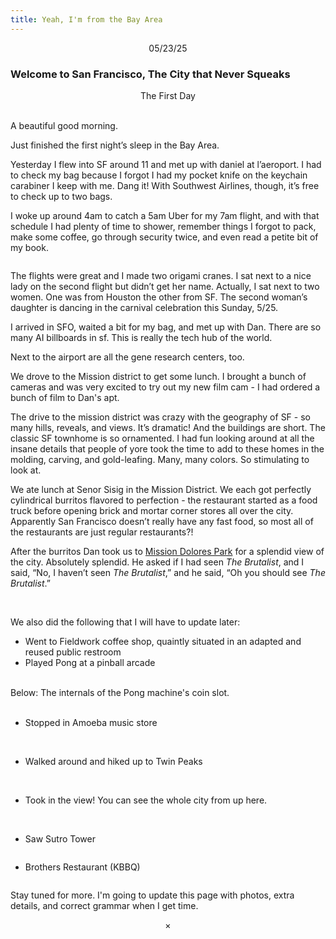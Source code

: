 ```yaml
---
title: Yeah, I'm from the Bay Area
---
```


<center>05/23/25</center>

### Welcome to San Francisco, The City that Never Squeaks

<center>The First Day</center>

<img src="/images/sf1-0.webp" alt="">
<img src="/images/sf1-2.webp" alt="">
<img src="/images/sf1-5b.webp" alt="">



A beautiful good morning. 

Just finished the first night’s sleep in the Bay Area. 

Yesterday I flew into SF around 11 and met up with daniel at l’aeroport. I had to check my bag because I forgot I had my pocket knife on the keychain carabiner I keep with me. Dang it! With Southwest Airlines, though, it’s free to check up to two bags.

I woke up around 4am to catch a 5am Uber for my 7am flight, and with that schedule I had plenty of time to shower, remember things I forgot to pack, make some coffee, go through security twice, and even read a petite bit of my book.

<img src="/images/sf1-29.webp" alt="">


The flights were great and I made two origami cranes. I sat next to a nice lady on the second flight but didn’t get her name. Actually, I sat next to two women. One was from Houston the other from SF. The second woman’s daughter is dancing in the carnival celebration this Sunday, 5/25.

I arrived in SFO, waited a bit for my bag, and met up with Dan. There are so many AI billboards in sf. This is really the tech hub of the world. 

Next to the airport are all the gene research centers, too.

We drove to the Mission district to get some lunch. I brought a bunch of cameras and was very excited to try out my new film cam - I had ordered a bunch of film to Dan's apt.

The drive to the mission district was crazy with the geography of SF - so many hills, reveals, and views. It’s dramatic! And the buildings are short. The classic SF townhome is so ornamented. I had fun looking around at all the insane details that people of yore took the time to add to these homes in the molding, carving, and gold-leafing. Many, many colors. So stimulating to look at.


We ate lunch at Senor Sisig in the Mission District. We each got perfectly cylindrical burritos flavored to perfection - the restaurant started as a food truck before opening brick and mortar corner stores all over the city. Apparently San Francisco doesn’t really have any fast food, so most all of the restaurants are just regular restaurants?! 

After the burritos Dan took us to [Mission Dolores Park](https://en.wikipedia.org/wiki/Mission_Dolores_Park) for a splendid view of the city. Absolutely splendid. He asked if I had seen <i>The Brutalist</i>, and I said, “No, I haven’t seen *<i>The Brutalist</i>*,” and he said, “Oh you should see <i>The Brutalist</i>.”

<img src="/images/sf1-3.webp" alt="">
<img src="/images/sf1-5.webp" alt="">


We also did the following that I will have to update later:

- Went to Fieldwork coffee shop, quaintly situated in an adapted and reused public restroom
- Played Pong at a pinball arcade

<img src="/images/sf1-0b.webp" alt="">

<img src="/images/sf1-10.webp" alt="">

<img src="/images/sf1-15.webp" alt="">
<img src="/images/sf1-6bmini.jpg" alt="">

<div class="caption">Below: The internals of the Pong machine's coin slot.</div>
<img src="/images/sf1-13.webp" alt="">

<img src="/images/sf1-12.webp" alt="">
<img src="/images/sf1-14.webp" alt="">


- Stopped in Amoeba music store
<img src="/images/sf1-17.webp" alt="">
<img src="/images/sf1-19.webp" alt="">


- Walked around and hiked up to Twin Peaks
<img src="/images/sf1-20b.webp" alt="">
<img src="/images/sf1-22.webp" alt="">
<img src="/images/sf1-23.webp" alt="">


- Took in the view! You can see the whole city from up here.
<img src="/images/thumbsdown.gif" alt="">

<img src="/images/sf1-31.webp" alt="">
<img src="/images/twinpeaks.gif" alt="">

<img src="/images/sf1-25.webp" alt="">
<img src="/images/sf1-26.webp" alt="">
<img src="/images/sf1-27.webp" alt="">


- Saw Sutro Tower

<img src="/images/sf1-28.webp" alt="">

- Brothers Restaurant (KBBQ)
<img src="/images/sf1-30.webp" alt="">

<br>

Stay tuned for more. I'm going to update this page with photos, extra details, and correct grammar when I get time.

<center>×</center>
